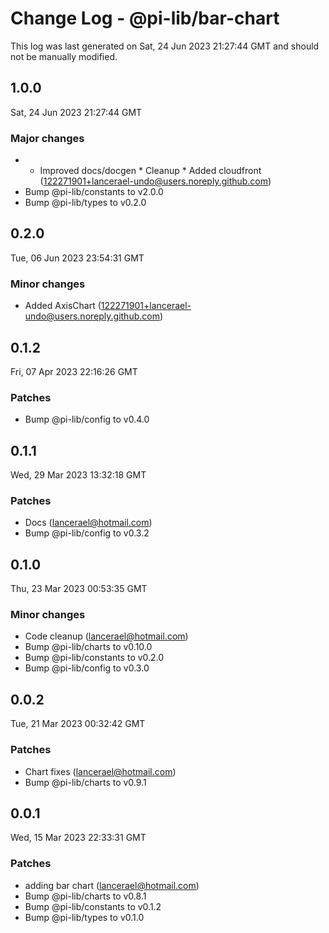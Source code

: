 # Change Log - @pi-lib/bar-chart

This log was last generated on Sat, 24 Jun 2023 21:27:44 GMT and should not be manually modified.

<!-- Start content -->

## 1.0.0

Sat, 24 Jun 2023 21:27:44 GMT

### Major changes

- * Improved docs/docgen * Cleanup * Added cloudfront (122271901+lancerael-undo@users.noreply.github.com)
- Bump @pi-lib/constants to v2.0.0
- Bump @pi-lib/types to v0.2.0

## 0.2.0

Tue, 06 Jun 2023 23:54:31 GMT

### Minor changes

- Added AxisChart (122271901+lancerael-undo@users.noreply.github.com)

## 0.1.2

Fri, 07 Apr 2023 22:16:26 GMT

### Patches

- Bump @pi-lib/config to v0.4.0

## 0.1.1

Wed, 29 Mar 2023 13:32:18 GMT

### Patches

- Docs (lancerael@hotmail.com)
- Bump @pi-lib/config to v0.3.2

## 0.1.0

Thu, 23 Mar 2023 00:53:35 GMT

### Minor changes

- Code cleanup (lancerael@hotmail.com)
- Bump @pi-lib/charts to v0.10.0
- Bump @pi-lib/constants to v0.2.0
- Bump @pi-lib/config to v0.3.0

## 0.0.2

Tue, 21 Mar 2023 00:32:42 GMT

### Patches

- Chart fixes (lancerael@hotmail.com)
- Bump @pi-lib/charts to v0.9.1

## 0.0.1

Wed, 15 Mar 2023 22:33:31 GMT

### Patches

- adding bar chart (lancerael@hotmail.com)
- Bump @pi-lib/charts to v0.8.1
- Bump @pi-lib/constants to v0.1.2
- Bump @pi-lib/types to v0.1.0
